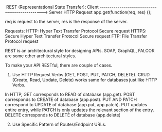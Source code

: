 ​ REST (Representational State Transfer):
Client ------------------------------------------------> Server
	                 HTTP Request
	      app.get(function(req, res) {};

req is request to the server, res is the response of the server.

Requests:
HTTP: Hyper Text Transfer Protocol Secure request
HTTPS: Secure Hyper Text Transfer Protocol Secure request
FTP: File Transfer Protocol request

REST is an architectural style for designing APIs.
SOAP, GraphQL, FALCOR are some other architectural styles.

To make your API RESTful, there are couple of cases.
1) Use HTTP Request Verbs (GET, POST, PUT, PATCH, DELETE).
CRUD (Create, Read, Update, Delete) works same for databases just like HTTP Verbs.

In HTTP,
GET corresponds to READ of database (app.get).
POST corresponds to CREATE of database (app.post).
PUT AND PATCH correspond to UPDATE of database (app.put, app.patch). PUT updates entire entry, while PATCH is only updates the relevant section of the entry.
DELETE corresponds to DELETE of database (app.delete)


2) Use Specific Pattern of Routes/Endpoint URLs.















